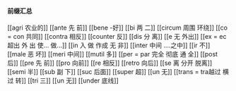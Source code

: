 #### 前缀汇总
[[agri 农业的]]
[[ante 先 前]]
[[bene -好]]
[[bi 两 二]]
[[circum 周围  环绕]]
[[co = con 共同]]
[[contra  相反]]
[[counter 反]]
[[dis 分 离]]
[[e 无 外出]]
[[ex  = ec 超出 外 出 使... 做...]]
[[in  入 做 作成  无 非]]
[[inter 中间 ....之中]]
[[ir 不]]
[[male 恶 坏]]
[[meri 中间]]
[[mutil 多]]
[[per = par 完全 彻底  通  全]]
[[post 后]]
[[pre 先 前]]
[[pro 向前]]
[[re 相反]]
[[retro  向后]]
[[se   离 分开 脱离]]
[[semi 半]]
[[sub  副 下]]
[[suc 后面]]
[[super 超]]
[[un 无]]
[[trans  = tra越过 横过 转]]
[[tri 三]]
[[un 无]]
[[under 底线]]
